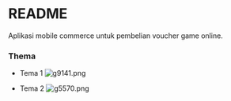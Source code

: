 # README #

Aplikasi mobile commerce untuk pembelian voucher game online.

### Thema ###

* Tema 1
![g9141.png](https://bitbucket.org/repo/KpeAAd/images/2165529710-g9141.png)

* Tema 2
![g5570.png](https://bitbucket.org/repo/KpeAAd/images/2774984407-g5570.png)